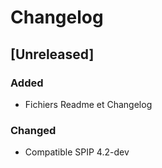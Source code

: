 # Changelog

## [Unreleased]

### Added

- Fichiers Readme et Changelog

### Changed

- Compatible SPIP 4.2-dev

